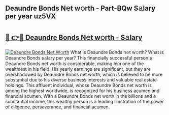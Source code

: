 ## Deaundre Bonds N𝚎t w𝚘rth - Part-BQw S𝚊lary per year uz5VX

# <h2><a href="http://gc574y.nevu.top/?p=Deaundre+Bonds">🔗 👉🔴 Deaundre Bonds N𝚎t w𝚘rth - S𝚊lary</a></h2>

[![Deaundre Bonds N𝚎t W𝚘rth](https://i.imgur.com/Oavwk0R.jpeg)](http://gc574y.nevu.top/?p=Deaundre+Bonds)
What is Deaundre Bonds n𝚎t w𝚘rth? What is Deaundre Bonds s𝚊lary per year?
This financially successful person's Deaundre Bonds net worth is considerable, making him one of the wealthiest in his field. His yearly earnings are significant, but they are overshadowed by Deaundre Bonds net worth, which is believed to be more substantial due to his diverse business interests and valuable real estate holdings. This affluent individual, whose Deaundre Bonds net worth is among the highest worldwide, is recognized for his business acumen and financial acumen. With a Deaundre Bonds net worth in the billions and a substantial income, this wealthy person is a leading illustration of the power of diligence, perseverance, and financial acumen.
